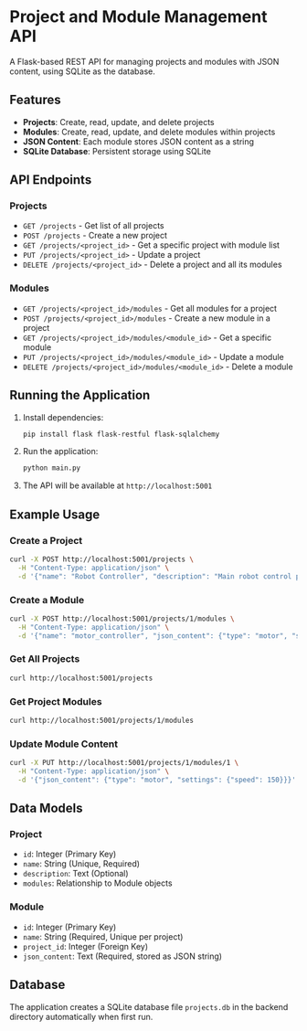 # Project and Module Management API

A Flask-based REST API for managing projects and modules with JSON content, using SQLite as the database.

## Features

- **Projects**: Create, read, update, and delete projects
- **Modules**: Create, read, update, and delete modules within projects
- **JSON Content**: Each module stores JSON content as a string
- **SQLite Database**: Persistent storage using SQLite

## API Endpoints

### Projects

- `GET /projects` - Get list of all projects
- `POST /projects` - Create a new project
- `GET /projects/<project_id>` - Get a specific project with module list
- `PUT /projects/<project_id>` - Update a project
- `DELETE /projects/<project_id>` - Delete a project and all its modules

### Modules

- `GET /projects/<project_id>/modules` - Get all modules for a project
- `POST /projects/<project_id>/modules` - Create a new module in a project
- `GET /projects/<project_id>/modules/<module_id>` - Get a specific module
- `PUT /projects/<project_id>/modules/<module_id>` - Update a module
- `DELETE /projects/<project_id>/modules/<module_id>` - Delete a module

## Running the Application

1. Install dependencies:
   ```bash
   pip install flask flask-restful flask-sqlalchemy
   ```

2. Run the application:
   ```bash
   python main.py
   ```

3. The API will be available at `http://localhost:5001`

## Example Usage

### Create a Project
```bash
curl -X POST http://localhost:5001/projects \
  -H "Content-Type: application/json" \
  -d '{"name": "Robot Controller", "description": "Main robot control project"}'
```

### Create a Module
```bash
curl -X POST http://localhost:5001/projects/1/modules \
  -H "Content-Type: application/json" \
  -d '{"name": "motor_controller", "json_content": {"type": "motor", "settings": {"speed": 100}}}'
```

### Get All Projects
```bash
curl http://localhost:5001/projects
```

### Get Project Modules
```bash
curl http://localhost:5001/projects/1/modules
```

### Update Module Content
```bash
curl -X PUT http://localhost:5001/projects/1/modules/1 \
  -H "Content-Type: application/json" \
  -d '{"json_content": {"type": "motor", "settings": {"speed": 150}}}'
```

## Data Models

### Project
- `id`: Integer (Primary Key)
- `name`: String (Unique, Required)
- `description`: Text (Optional)
- `modules`: Relationship to Module objects

### Module
- `id`: Integer (Primary Key)
- `name`: String (Required, Unique per project)
- `project_id`: Integer (Foreign Key)
- `json_content`: Text (Required, stored as JSON string)

## Database

The application creates a SQLite database file `projects.db` in the backend directory automatically when first run.
